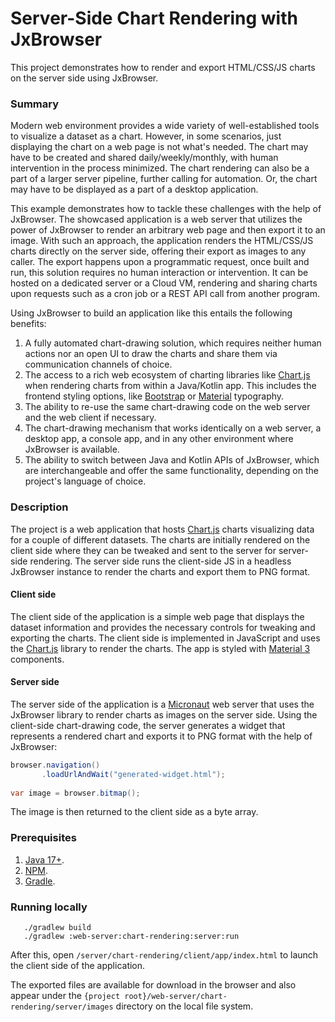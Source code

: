 # Server-Side Chart Rendering with JxBrowser

This project demonstrates how to render and export HTML/CSS/JS charts 
on the server side using JxBrowser.

### Summary

Modern web environment provides a wide variety of well-established tools to visualize
a dataset as a chart. However, in some scenarios, just displaying the chart
on a web page is not what's needed. The chart may have to be created and shared 
daily/weekly/monthly, with human intervention in the process minimized. 
The chart rendering can also be a part of a larger server pipeline, further calling
for automation. Or, the chart may have to be displayed as a part of a desktop application.

This example demonstrates how to tackle these challenges with the help of JxBrowser.
The showcased application is a web server that utilizes the power of JxBrowser
to render an arbitrary web page and then export it to an image. With such an approach,
the application renders the HTML/CSS/JS charts directly on the server side, offering
their export as images to any caller. The export happens upon a programmatic request, 
once built and run, this solution requires no human interaction or intervention. 
It can be hosted on a dedicated server or a Cloud VM, rendering and sharing charts 
upon requests such as a cron job or a REST API call from another program.

Using JxBrowser to build an application like this entails the following benefits:

1. A fully automated chart-drawing solution, which requires neither human actions
   nor an open UI to draw the charts and share them via communication channels of choice.
2. The access to a rich web ecosystem of charting libraries like [Chart.js][chart.js]
   when rendering charts from within a Java/Kotlin app. This includes the frontend 
   styling options, like [Bootstrap][bootstrap] or [Material][material] typography.
3. The ability to re-use the same chart-drawing code on the web server and
   the web client if necessary.
4. The chart-drawing mechanism that works identically on a web server, a desktop app,
   a console app, and in any other environment where JxBrowser is available.
5. The ability to switch between Java and Kotlin APIs of JxBrowser, which are
   interchangeable and offer the same functionality, depending on the project's
   language of choice.

### Description

The project is a web application that hosts [Chart.js][chart.js] charts visualizing data 
for a couple of different datasets. The charts are initially rendered on the client side 
where they can be tweaked and sent to the server for server-side rendering. The server side 
runs the client-side JS in a headless JxBrowser instance to render the charts and export 
them to PNG format.

#### Client side

The client side of the application is a simple web page that displays the dataset 
information and provides the necessary controls for tweaking and exporting the charts. 
The client side is implemented in JavaScript and uses the [Chart.js][chart.js] library 
to render the charts. The app is styled with [Material 3][material] components.

#### Server side

The server side of the application is a [Micronaut][micronaut] web server that 
uses the JxBrowser library to render charts as images on the server side. Using 
the client-side chart-drawing code, the server generates a widget that represents 
a rendered chart and exports it to PNG format with the help of JxBrowser:
```java
browser.navigation()
       .loadUrlAndWait("generated-widget.html");
       
var image = browser.bitmap();       
```
The image is then returned to the client side as a byte array.

### Prerequisites

1. [Java 17+][java].
2. [NPM][npm].
3. [Gradle][gradle].

### Running locally

```shell
   ./gradlew build
   ./gradlew :web-server:chart-rendering:server:run
```
After this, open `/server/chart-rendering/client/app/index.html` to launch 
the client side of the application.

The exported files are available for download in the browser and also appear 
under the `{project root}/web-server/chart-rendering/server/images` directory 
on the local file system.

[chart.js]: https://www.chartjs.org/
[bootstrap]: https://getbootstrap.com/
[material]: https://m3.material.io/
[micronaut]: https://micronaut.io/
[java]: https://www.azul.com/downloads/#zulu
[npm]: https://nodejs.org/en/download
[gradle]: https://gradle.org/install

